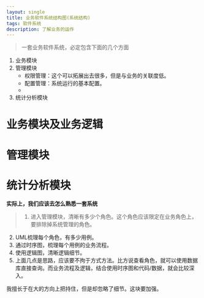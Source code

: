 ```yaml
---
layout: single
title: 业务软件系统结构图(系统结构)
tags: 软件系统
description: 了解业务的运作
---
```

>一套业务软件系统，必定包含下面的几个方面
1. 业务模块
2. 管理模块
	+ 权限管理：这个可以拓展出去很多，但是与业务的关联度低。
	+ 配置管理：系统运行的基本配置。
	+ 
3. 统计分析模块

# 业务模块及业务逻辑

# 管理模块

# 统计分析模块

**实际上，我们应该去怎么熟悉一套系统**
> 1. 进入管理模块，清晰有多少个角色。这个角色应该限定在业务角色上，要排除掉系统管理的角色。
2. UML梳理每个角色，有多少用例。
3. 通过时序图，梳理每个用例的业务流程。
4. 使用逻辑图，清晰逻辑细节。
5. 上面几点是思路，应该要不拘于方式方法。比方说查看角色，就可以使用数据库直接查询。而业务流程及逻辑，结合使用时序图和代码/数据，就会比较深入。


我擅长于在大的方向上把持住，但是却忽略了细节。这块要加强。